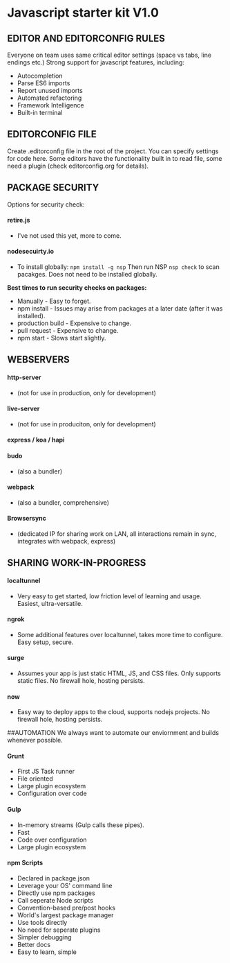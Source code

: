 # Javascript starter kit V1.0

## EDITOR AND EDITORCONFIG RULES
Everyone on team uses same critical editor settings (space vs tabs, line endings etc.)
Strong support for javascript features, including:
* Autocompletion
* Parse ES6 imports
* Report unused imports
* Automated refactoring
* Framework Intelligence
* Built-in terminal

## EDITORCONFIG FILE
Create .editorconfig file in the root of the project. You can specify settings for code here. Some editors have the functionality built in to read file, some need a plugin (check editorconfig.org for details).

## PACKAGE SECURITY
Options for security check:
#### retire.js
* I've not used this yet, more to come.
#### nodesecuirty.io
* To install globally: `npm install -g nsp` Then run NSP `nsp check` to scan pacakges. Does not need to be
installed globally.

__Best times to run security checks on packages:__
* Manually - Easy to forget.
* npm install - Issues may arise from packages at a later date (after it was installed).
* production build - Expensive to change.
* pull request - Expensive to change.
* npm start - Slows start slightly.

## WEBSERVERS
#### http-server
* (not for use in production, only for development)
#### live-server
* (not for use in produciton, only for development)
#### express / koa / hapi
#### budo
* (also a bundler)
#### webpack
* (also a bundler, comprehensive)
#### Browsersync
* (dedicated IP for sharing work on LAN, all interactions remain in sync, integrates with webpack, express)

## SHARING WORK-IN-PROGRESS
#### localtunnel
* Very easy to get started, low friction level of learning and usage. Easiest, ultra-versatile.
#### ngrok
* Some additional features over localtunnel, takes more time to configure. Easy setup, secure.
#### surge
* Assumes your app is just static HTML, JS, and CSS files. Only supports static files. No firewall hole, hosting persists.
#### now
* Easy way to deploy apps to the cloud, supports nodejs projects. No firewall hole, hosting persists.

##AUTOMATION
We always want to automate our enviornment and builds whenever possible.

#### Grunt
* First JS Task runner
* File oriented
* Large plugin ecosystem
* Configuration over code
#### Gulp
* In-memory streams (Gulp calls these pipes).
* Fast
* Code over configuration
* Large plugin ecosystem
#### npm Scripts
* Declared in package.json
* Leverage your OS' command line
* Directly use npm packages
* Call seperate Node scripts
* Convention-based pre/post hooks
* World's largest package manager
* Use tools directly
* No need for seperate plugins
* Simpler debugging
* Better docs
* Easy to learn, simple



